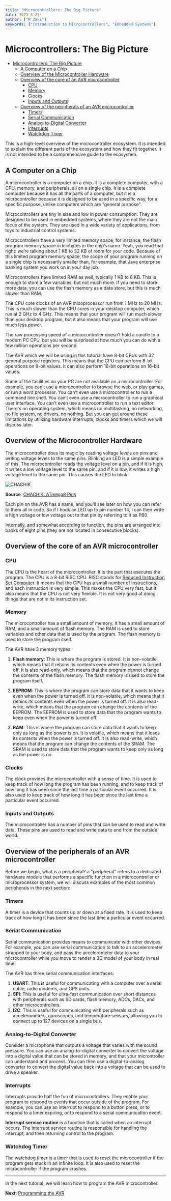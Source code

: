 ```yaml
---
title: "Microcontrollers: The Big Picture"
date: 2023-3-23
author: ["M Zaki"]
keywords: ["Introduction to Microcontrollers", "Embedded Systems"]
---
```


# Microcontrollers: The Big Picture

- [Microcontrollers: The Big Picture](#microcontrollers-the-big-picture)
  - [A Computer on a Chip](#a-computer-on-a-chip)
  - [Overview of the Microcontroller Hardware](#overview-of-the-microcontroller-hardware)
  - [Overview of the core of an AVR microcontroller](#overview-of-the-core-of-an-avr-microcontroller)
    - [CPU](#cpu)
    - [Memory](#memory)
    - [Clocks](#clocks)
    - [Inputs and Outputs](#inputs-and-outputs)
  - [Overview of the peripherals of an AVR microcontroller](#overview-of-the-peripherals-of-an-avr-microcontroller)
    - [Timers](#timers)
    - [Serial Communication](#serial-communication)
    - [Analog-to-Digital Converter](#analog-to-digital-converter)
    - [Interrupts](#interrupts)
    - [Watchdog Timer](#watchdog-timer)


This is a high-level overview of the microcontroller ecosystem. It is intended to explain the different parts of the ecosystem and how they fit together. It is not intended to be a comprehensive guide to the ecosystem.

## A Computer on a Chip

A microcontroller is a computer on a chip. It is a complete computer, with a CPU, memory, and peripherals, all on a single chip. It is a complete computer because it has all the parts of a computer, but it is a microcontroller because it is designed to be used in a specific way, for a specific purpose, unlike computers which are "general purpose".

Microcontrollers are tiny in size and low in power consumption. They are designed to be used in embedded systems, where they are not the main focus of the system. They are used in a wide variety of applications, from toys to industrial control systems.

Microcontrollers have a very limited memory space, for instance, the flash program memory space in kilobytes in the chip’s name. Yeah, you read that right: we’re talking about 1 KB to 32 KB of room for your code. Because of this limited program memory space, the scope of your program running on a single chip is necessarily smaller than, for example, that Java enterprise banking system you work on in your day job.

Microcontrollers have limited RAM as well, typically 1 KB to 8 KB. This is enough to store a few variables, but not much more. If you need to store more data, you can use the flash memory as a data store, but this is much slower than RAM.

The CPU core clocks of an AVR micoprocessor run from 1 MHz to 20 MHz. This is much slower than the CPU cores in your desktop computer, which run at 2 GHz to 4 GHz. This means that your program will run much slower than your desktop program, but it also means that your program will use much less power.

The raw processing speed of a microcontroller doesn’t hold a candle to a modern PC CPU, but you will be surprised at how much you can do with a few million operations per second.

The AVR which we will be using in this tutorial have 8-bit CPUs with 32 general purpose registers. This means that the CPU can perform 8-bit operations on 8-bit values. It can also perform 16-bit operations on 16-bit values.

Some of the facilities on your PC are not available on a microcontroller. For example, you can’t use a microcontroller to browse the web, or play games, or run a word processor. You can’t even use a microcontroller to run a command line shell. You can’t even use a microcontroller to run a graphical user interface. You can’t even use a microcontroller to run a text editor. There's no operating system, which means no multitasking, no networking, no file system, no drivers, no nothing. But you can get around these limitations by utilizing hardware interrupts, clocks and timers which we will discuss later.

## Overview of the Microcontroller Hardware

The microcontroller does its magic by reading voltage levels on pins and writing voltage levels to the same pins. Blinking an LED is a simple example of this. The microcontroller reads the voltage level on a pin, and if it is high, it writes a low voltage level to the same pin, and if it is low, it writes a high voltage level to the same pin. This causes the LED to blink.

![CHACHIK](https://2.bp.blogspot.com/-87NJwYnX5bA/U3co8YXcPtI/AAAAAAAAEWw/ppWxW4MycgM/s1600/23.PNG)

**Source**: [CHACHIK: ATmega8 Pins](https://echachik.blogspot.com/2014/09/how-to-work-with-avr-mc-pins-and-their.html)

Each pin on the AVR has a name, and you’ll see later on how you can refer to them all in code. So if I hook an LED up to pin number 14, I can then write a high voltage or low voltage out to that pin by referring to it as PB0.

Internally, and somewhat according to function, the pins are arranged into banks of eight pins (they are not located in consecutive blocks).

## Overview of the core of an AVR microcontroller

### CPU

The CPU is the heart of the microcontroller. It is the part that executes the program. The CPU is a 8-bit RISC CPU. RISC stands for [Reduced Instruction Set Computer](https://en.wikipedia.org/wiki/Reduced_instruction_set_computer). It means that the CPU has a small number of instructions, and each instruction is very simple. This makes the CPU very fast, but it also means that the CPU is not very flexible. It is not very good at doing things that are not in its instruction set.

### Memory

The microcontroller has a small amount of memory. It has a small amount of RAM, and a small amount of flash memory. The RAM is used to store variables and other data that is used by the program. The flash memory is used to store the program itself.

The AVR have 3 memory types:

1. **Flash memory**: This is where the program is stored. It is non-volatile, which means that it retains its contents even when the power is turned off. It is also read-only, which means that the program cannot change the contents of the flash memory. The flash memory is used to store the program itself.

2. **EEPROM**: This is where the program can store data that it wants to keep even when the power is turned off. It is non-volatile, which means that it retains its contents even when the power is turned off. It is also read-write, which means that the program can change the contents of the EEPROM. The EEPROM is used to store data that the program wants to keep even when the power is turned off.

3. **RAM**: This is where the program can store data that it wants to keep only as long as the power is on. It is volatile, which means that it loses its contents when the power is turned off. It is also read-write, which means that the program can change the contents of the SRAM. The SRAM is used to store data that the program wants to keep only as long as the power is on.

### Clocks

The clock provides the microcontroller with a sense of time. It is used to keep track of how long the program has been running, and to keep track of how long it has been since the last time a particular event occurred. It is also used to keep track of how long it has been since the last time a particular event occurred.

### Inputs and Outputs

The microcontroller has a number of pins that can be used to read and write data. These pins are used to read and write data to and from the outside world.

## Overview of the peripherals of an AVR microcontroller

Before we begin, what is a peripheral?  a "peripheral" refers to a dedicated hardware module that performs a specific function in a microcontroller or microprocessor system, we will discuss examples of the most common peripherals in the next section:

### Timers

A timer is a device that counts up or down at a fixed rate. It is used to keep track of how long it has been since the last time a particular event occurred.

### Serial Communication

Serial communication provides means to communicate with other devices. For example, you can use serial communication to talk to an accelerometer strapped to your body, and pass the accelerometer data to your microcontroller while you move to render a 3D model of your body in real time.

The AVR has three serial communication interfaces:

1. **USART**: This is useful for communicating with a computer over a serial cable, radio modems, and GPS units.
2. **SPI**: This is useful for ultra-fast communication over short distances with peripherals such as SD cards, flash memory, ADCs, DACs, and other microcontrollers.
3. **I2C**: This is useful for communicating with peripherals such as accelerometers, gyroscopes, and temperature sensors, allowing you to connect up to 127 devices on a single bus.

### Analog-to-Digital Converter

Consider a microphone that outputs a voltage that varies with the sound pressure. You can use an analog-to-digital converter to convert the voltage into a digital value that can be stored in memory, and that your microntroller can understand and process. You can then use a digital-to-analog converter to convert the digital value back into a voltage that can be used to drive a speaker.

### Interrupts

Interrupts provide half the fun of microcontrollers. They enable your program to respond to events that occur outside of the program. For example, you can use an interrupt to respond to a button press, or to respond to a timer expiring, or to respond to a serial communication event.

**Interrupt service routine** is a function that is called when an interrupt occurs. The interrupt service routine is responsible for handling the interrupt, and then returning control to the program.

### Watchdog Timer

The watchdog timer is a timer that is used to reset the microcontroller if the program gets stuck in an infinite loop. It is also used to reset the microcontroller if the program crashes.

---

In the next tutorial, we will learn how to program the AVR microcontroller.

**Next**: [Programming the AVR](./programming-the-avr.md)